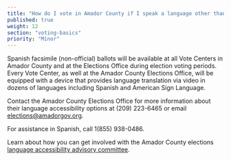 ```yaml
---
title: "How do I vote in Amador County if I speak a language other than English?"
published: true
weight: 12
section: "voting-basics"
priority: "Minor"
---
```


Spanish facsimile (non-official) ballots will be available at all Vote Centers in Amador County and at the Elections Office during election voting periods. Every Vote Center, as well at the Amador County Elections Office, will be equipped with a device that provides language translation via video in dozens of languages including Spanish and American Sign Language.

Contact the Amador County Elections Office for more information about their language accessibility options at (209) 223-6465 or email [elections@amadorgov.org](mailto:elections@amadorgov.org).

For assistance in Spanish, call 1(855) 938-0486.

Learn about how you can get involved with the Amador County elections [language accessibility advisory committee](https://www.amadorgov.org/government/elections/vlaac-home).

